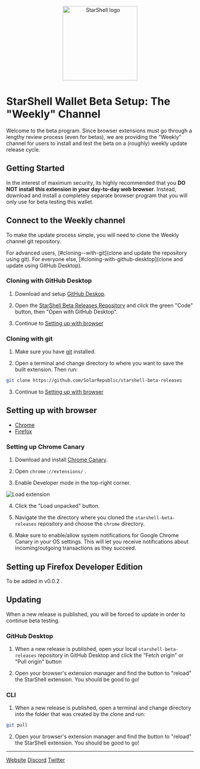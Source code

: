<p align="center">
  <a href="https://starshell.net/">
    <img src="https://starshell.net/media/logoshort.svg" alt="StarShell logo" width="200">
  </a>
</p>

# StarShell Wallet Beta Setup: The "Weekly" Channel

Welcome to the beta program. Since browser extensions must go through a lengthy review process (even for betas), we are providing the "Weekly" channel for users to install and test the beta on a (roughly) weekly update release cycle.


## Getting Started

In the interest of maximum security, its highly recommended that you **DO NOT install this extension in your day-to-day web browser**. Instead, download and install a completely separate browser program that you will only use for beta testing this wallet.

## Connect to the Weekly channel

To make the update process simple, you will need to clone the Weekly channel git repository.

For advanced users, [#cloning--with-git](clone and update the repository using git).
For everyone else, [#cloning-with-github-desktop](clone and update using GitHub Desktop).


### Cloning with GitHub Desktop

1. Download and setup [GitHub Deskop](https://desktop.github.com/).

2. Open the [StarShell Beta Releases Repository](https://github.com/SolarRepublic/starshell-beta-releases) and click the green "Code" button, then "Open with GitHub Desktop".

3. Continue to [Setting up with browser](#setting-up-with-browser)


### Cloning with git

1. Make sure you have [git](https://git-scm.com/downloads) installed.

2. Open a terminal and change directory to where you want to save the built extension. Then run:

```bash
git clone https://github.com/SolarRepublic/starshell-beta-releases
```

3. Continue to [Setting up with browser](#setting-up-with-browser)


## Setting up with browser

 - [Chrome](#setting-up-chrome-canary)
 - [Firefox](#setting-up-firefox-developer-edition)


### Setting up Chrome Canary

1. Download and install [Chrome Canary](https://www.google.com/chrome/canary/).

2. Open `chrome://extensions/` .

3. Enable Developer mode in the top-right corner.

  ![Load extension](https://user-images.githubusercontent.com/1456400/182080739-7336099b-bd9b-45a3-b250-e763db2500d8.png)

4. Click the "Load unpacked" button.

5. Navigate the the directory where you cloned the `starshell-beta-releases` repository and choose the `chrome` directory.

6. Make sure to enable/allow system notifications for Google Chrome Canary in your OS settings. This will let you receive notifications about incoming/outgoing transactions as they succeed.


## Setting up Firefox Developer Edition

To be added in v0.0.2 .

<!-- 1. Download and install [Firefox Developer Edition](https://www.mozilla.org/en-US/firefox/developer/) -->

<!-- 2. Open `about:addons` . -->


## Updating

When a new release is published, you will be forced to update in order to continue beta testing.


### GitHub Desktop

1. When a new release is published, open your local `starshell-beta-releases` repository in GitHub Desktop and click the "Fetch origin" or "Pull origin" button

2. Open your browser's extension manager and find the button to "reload" the StarShell extension. You should be good to go!


### CLI

1. When a new release is published, open a terminal and change directory into the folder that was created by the clone and run:

```bash
git pull
```

2. Open your browser's extension manager and find the button to "reload" the StarShell extension. You should be good to go!

------

[Website](https://starshell.net/)
[Discord](https://discord.gg/U8SSK7T4xh)
[Twitter](https://twitter.com/StarShellWallet)
